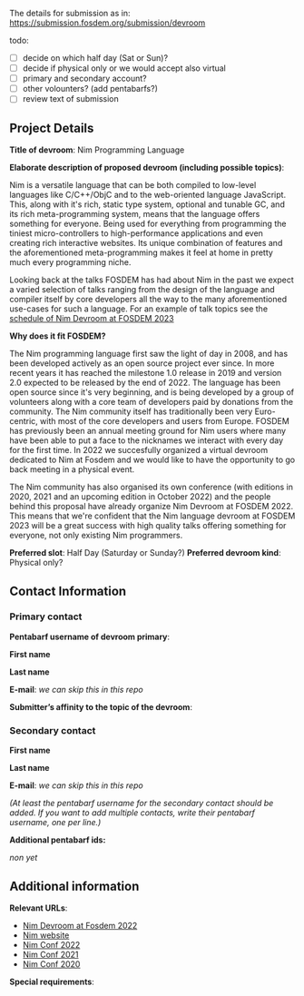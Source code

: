 
The details for submission as in: https://submission.fosdem.org/submission/devroom

todo:
- [ ] decide on which half day (Sat or Sun)?
- [ ] decide if physical only or we would accept also virtual
- [ ] primary and secondary account?
- [ ] other volounters? (add pentabarfs?)
- [ ] review text of submission

## Project Details

**Title of devroom**: Nim Programming Language

**Elaborate description of proposed devroom (including possible topics)**:

Nim is a versatile language that can be both compiled to low-level languages
like C/C++/ObjC and to the web-oriented language JavaScript. This, along with
it's rich, static type system, optional and tunable GC, and its rich
meta-programming system, means that the language offers something for everyone.
Being used for everything from programming the tiniest micro-controllers to
high-performance applications and even creating rich interactive websites. Its
unique combination of features and the aforementioned meta-programming makes it
feel at home in pretty much every programming niche.

Looking back at the talks FOSDEM has had about Nim in the past we expect a
varied selection of talks ranging from the design of the language and compiler
itself by core developers all the way to the many aforementioned use-cases for
such a language.
For an example of talk topics see the
[schedule of Nim Devroom at FOSDEM 2023](https://archive.fosdem.org/2022/schedule/track/nim_programming_language/)

**Why does it fit FOSDEM?**

The Nim programming language first saw the light of day in 2008, and has been
developed actively as an open source project ever since. In more recent years
it has reached the milestone 1.0 release in 2019
and version 2.0 expected to be released by the end of 2022.
The language has been open source since it's very
beginning, and is being developed by a group of volunteers along with a core
team of developers paid by donations from the community. The Nim community
itself has traditionally been very Euro-centric, with most of the core
developers and users from Europe. FOSDEM has previously been an annual meeting
ground for Nim users where many have been able to put a face to the nicknames
we interact with every day for the first time.
In 2022 we succesfully organized a
virtual devroom dedicated to Nim at Fosdem and we would like to have the opportunity
to go back meeting in a physical event.

The Nim community has also organised its own conference
(with editions in 2020, 2021 and an upcoming edition in October 2022)
and the people behind this proposal have already organize Nim Devroom
at FOSDEM 2022. This means that we're confident that the Nim language devroom at
FOSDEM 2023 will be a great success with high quality talks offering something
for everyone, not only existing Nim programmers.

**Preferred slot**: Half Day (Saturday or Sunday?)
**Preferred devroom kind**: Physical only?

## Contact Information

### Primary contact

**Pentabarf username of devroom primary**: 

**First name** 

**Last name** 

**E-mail**: *we can skip this in this repo*

**Submitter’s affinity to the topic of the devroom**: 

### Secondary contact

**First name**

**Last name**

**E-mail**: *we can skip this in this repo*

*(At least the pentabarf username for the secondary contact should be added. If you want to add multiple contacts, write their pentabarf username, one per line.)*

**Additional pentabarf ids:**

_non yet_

## Additional information

**Relevant URLs**:

- [Nim Devroom at Fosdem 2022](https://archive.fosdem.org/2022/schedule/track/nim_programming_language/)
- [Nim website](https://nim-lang.org)
- [Nim Conf 2022](https://conf.nim-lang.org/)
- [Nim Conf 2021](https://conf.nim-lang.org/2021/)
- [Nim Conf 2020](https://conf.nim-lang.org/2020/)

**Special requirements**:

